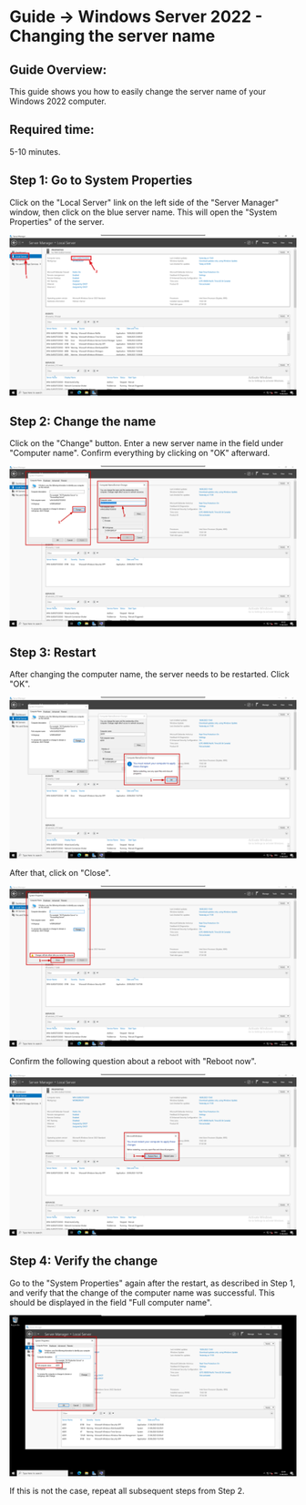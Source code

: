 # Guide -> Windows Server 2022 - Changing the server name
## Guide Overview:
This guide shows you how to easily change the server name of your Windows 2022 computer.
## Required time:
5-10 minutes.
## Step 1: Go to System Properties

Click on the "Local Server" link on the left side of the "Server Manager" window, then click on the blue server name. This will open the "System Properties" of the server.

![image](https://github.com/GeraldLeikam/tutorials/blob/master/images/windows/server/change_sever_name/windows_server_2022_change_servername_go_to_system_properties.png)

## Step 2: Change the name

Click on the "Change" button. Enter a new server name in the field under "Computer name". Confirm everything by clicking on "OK" afterward.

![image](https://github.com/GeraldLeikam/tutorials/blob/master/images/windows/server/change_sever_name/windows_server_2022_change_servername_system_properties_change.png)

## Step 3: Restart

After changing the computer name, the server needs to be restarted. Click "OK".

![image](https://github.com/GeraldLeikam/tutorials/blob/master/images/windows/server/change_sever_name/windows_server_2022_change_servername_system_properties_reboot.png)

After that, click on "Close".

![image](https://github.com/GeraldLeikam/tutorials/blob/master/images/windows/server/change_sever_name/windows_server_2022_change_servername_system_properties_close.png)

Confirm the following question about a reboot with "Reboot now".

![image](https://github.com/GeraldLeikam/tutorials/blob/master/images/windows/server/change_sever_name/windows_server_2022_change_servername_system_properties_reboot_question.png)

## Step 4: Verify the change

Go to the "System Properties" again after the restart, as described in Step 1, and verify that the change of the computer name was successful. This should be displayed in the field "Full computer name".

![image](https://github.com/GeraldLeikam/tutorials/blob/master/images/windows/server/change_sever_name/windows_server_2022_change_servername_system_properties_verify_change.png)

If this is not the case, repeat all subsequent steps from Step 2.
